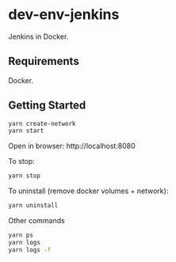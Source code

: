# dev-env-jenkins

Jenkins in Docker.

## Requirements

Docker.

## Getting Started

```bash
yarn create-network
yarn start
```

Open in browser: http://localhost:8080

To stop:

```bash
yarn stop
```

To uninstall (remove docker volumes + network):

```bash
yarn uninstall
```

Other commands

```bash
yarn ps
yarn logs
yarn logs -f
```

